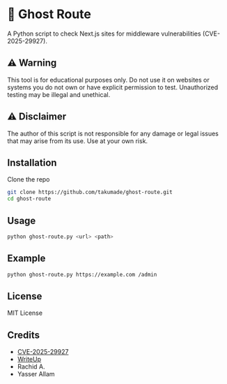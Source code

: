 # 👻 Ghost Route

A Python script to check Next.js sites for middleware vulnerabilities (CVE-2025-29927).

## ⚠️ Warning

This tool is for educational purposes only. Do not use it on websites or systems you do not own or have explicit permission to test. Unauthorized testing may be illegal and unethical.

## ⚠️ Disclaimer

The author of this script is not responsible for any damage or legal issues that may arise from its use. Use at your own risk.

## Installation

Clone the repo

```bash
git clone https://github.com/takumade/ghost-route.git
cd ghost-route
```



## Usage

```bash
python ghost-route.py <url> <path>
```

## Example

```bash
python ghost-route.py https://example.com /admin
```

## License

MIT License

## Credits

- [CVE-2025-29927](https://nvd.nist.gov/vuln/detail/CVE-2025-29927)
- [WriteUp](https://zhero-web-sec.github.io/research-and-things/nextjs-and-the-corrupt-middleware)
- Rachid A.
- Yasser Allam
